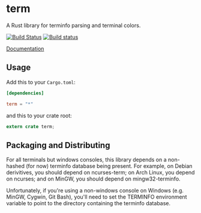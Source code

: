 term
====

A Rust library for terminfo parsing and terminal colors.

[![Build Status](https://travis-ci.org/Stebalien/term.svg?branch=master)](https://travis-ci.org/Stebalien/term)
[![Build status](https://ci.appveyor.com/api/projects/status/2duvop23k4n3owyt?svg=true)](https://ci.appveyor.com/project/Stebalien/term)

[Documentation](https://stebalien.github.io/doc/term/term/)

## Usage

Add this to your `Cargo.toml`:

```toml
[dependencies]

term = "*"
```

and this to your crate root:

```rust
extern crate term;
```

## Packaging and Distributing

For all terminals but windows consoles, this library depends on a non-hashed
(for now) terminfo database being present. For example, on Debian derivitives,
you should depend on ncurses-term; on Arch Linux, you depend on ncurses; and on
MinGW, you should depend on mingw32-terminfo.

Unfortunately, if you're using a non-windows console on Windows (e.g. MinGW,
Cygwin, Git Bash), you'll need to set the TERMINFO environment variable to
point to the directory containing the terminfo database.
